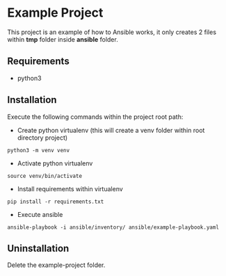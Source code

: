 # Example Project

This project is an example of how to Ansible works, it only creates 2 files within **tmp** folder inside **ansible**
folder.

## Requirements

* python3

## Installation

Execute the following commands within the project root path:

* Create python virtualenv (this will create a venv folder within root directory project)

```shell
python3 -m venv venv
```

* Activate python virtualenv

```shell
source venv/bin/activate
```

* Install requirements within virtualenv

```shell
pip install -r requirements.txt
```

* Execute ansible

```shell
ansible-playbook -i ansible/inventory/ ansible/example-playbook.yaml
```

## Uninstallation

Delete the example-project folder.

